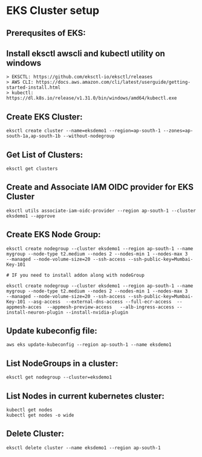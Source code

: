 # EKS Cluster setup

## Prerequsites of EKS:

## Install eksctl awscli and kubectl utility on windows 
		
	> EKSCTL: https://github.com/eksctl-io/eksctl/releases 
	> AWS CLI: https://docs.aws.amazon.com/cli/latest/userguide/getting-started-install.html
	> kubectl: https://dl.k8s.io/release/v1.31.0/bin/windows/amd64/kubectl.exe 
		
## Create EKS Cluster:
		
	eksctl create cluster --name=eksdemo1 --region=ap-south-1 --zones=ap-south-1a,ap-south-1b --without-nodegroup 

## Get List of Clusters:

	eksctl get clusters
		
		
## Create and Associate IAM OIDC provider for EKS Cluster

	eksctl utils associate-iam-oidc-provider --region ap-south-1 --cluster eksdemo1 --approve		

## Create EKS Node Group:
		
	eksctl create nodegroup --cluster eksdemo1 --region ap-south-1 --name mygroup --node-type t2.medium --nodes 2 --nodes-min 1 --nodes-max 3   --managed --node-volume-size=20 --ssh-access --ssh-public-key=Mumbai-Key-101 
		
	# IF you need to install addon along with nodeGroup
	
	eksctl create nodegroup --cluster eksdemo1 --region ap-south-1 --name mygroup --node-type t2.medium --nodes 2 --nodes-min 1 --nodes-max 3   --managed --node-volume-size=20 --ssh-access --ssh-public-key=Mumbai-Key-101 --asg-access  --external-dns-access --full-ecr-access  --appmesh-acces  --appmesh-preview-access   --alb-ingress-access --install-neuron-plugin --install-nvidia-plugin

## Update kubeconfig file:

	aws eks update-kubeconfig --region ap-south-1 --name eksdemo1
		
## List NodeGroups in a cluster:

	eksctl get nodegroup --cluster=eksdemo1

## List Nodes in current kubernetes cluster:

	kubectl get nodes 
	kubectl get nodes -o wide
		

## Delete Cluster:

	eksctl delete cluster --name eksdemo1 --region ap-south-1	